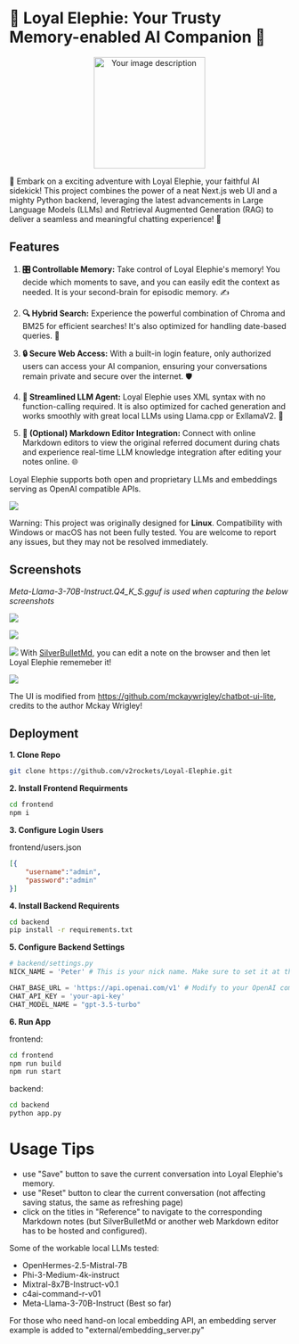 # 🐘 Loyal Elephie: Your Trusty Memory-enabled AI Companion 🧠
<p align="center">
  <img src=".public/image.png" alt="Your image description" width="200" style="display: block; margin: 0 auto;">
</p>
🚀 Embark on a exciting adventure with Loyal Elephie, your faithful AI sidekick! This project combines the power of a neat Next.js web UI and a mighty Python backend, leveraging the latest advancements in Large Language Models (LLMs) and Retrieval Augmented Generation (RAG) to deliver a seamless and meaningful chatting experience! 🎉

## Features

1. **🎛️ Controllable Memory:** Take control of Loyal Elephie's memory! You decide which moments to save, and you can easily edit the context as needed. It is your second-brain for episodic memory. ✍️

2. **🔍 Hybrid Search:** Experience the powerful combination of Chroma and BM25 for efficient searches! It's also optimized for handling date-based queries. 📅

3. **🔒 Secure Web Access:** With a built-in login feature, only authorized users can access your AI companion, ensuring your conversations remain private and secure over the internet. 🛡️

4. **🤖 Streamlined LLM Agent:** Loyal Elephie uses XML syntax with no function-calling required. It is also optimized for cached generation and works smoothly with great local LLMs using Llama.cpp or ExllamaV2. 💬

5. **📝 (Optional) Markdown Editor Integration:** Connect with online Markdown editors to view the original referred document during chats and experience real-time LLM knowledge integration after editing your notes online. 🌐

Loyal Elephie supports both open and proprietary LLMs and embeddings serving as OpenAI compatible APIs. 

![](.public/architecture.png)

Warning: This project was originally designed for **Linux**. Compatibility with Windows or macOS has not been fully tested. You are welcome to report any issues, but they may not be resolved immediately.

## Screenshots 
*Meta-Llama-3-70B-Instruct.Q4_K_S.gguf is used when capturing the below screenshots*

![](.public/screenshot1.png)

![](.public/screenshot2.png)


![](.public/screenshot4.png)
With [SilverBulletMd](https://github.com/silverbulletmd/silverbullet), you can edit a note on the browser and then let Loyal Elephie rememeber it!

![](.public/screenshot3.png)

The UI is modified from https://github.com/mckaywrigley/chatbot-ui-lite, credits to the author Mckay Wrigley!

## Deployment

**1. Clone Repo**

```bash
git clone https://github.com/v2rockets/Loyal-Elephie.git
```

**2. Install Frontend Requirments**

```bash
cd frontend
npm i
```

**3. Configure Login Users**

frontend/users.json
```json
[{
    "username":"admin",
    "password":"admin"
}]
```

**4. Install Backend Requirents**

```bash
cd backend
pip install -r requirements.txt
```

**5. Configure Backend Settings**

```python
# backend/settings.py
NICK_NAME = 'Peter' # This is your nick name. Make sure to set it at the beginning and don't change so that LLM will not get confused.

CHAT_BASE_URL = 'https://api.openai.com/v1' # Modify to your OpenAI compatible API url
CHAT_API_KEY = 'your-api-key'
CHAT_MODEL_NAME = "gpt-3.5-turbo"
```

**6. Run App**

frontend:
```bash
cd frontend
npm run build
npm run start
```
backend:
```bash
cd backend
python app.py
```

# Usage Tips
* use "Save" button to save the current conversation into Loyal Elephie's memory.
* use "Reset" button to clear the current conversation (not affecting saving status, the same as refreshing page)
* click on the titles in "Reference" to navigate to the corresponding Markdown notes (but SilverBulletMd or another web Markdown editor has to be hosted and configured).

Some of the workable local LLMs tested:
* OpenHermes-2.5-Mistral-7B
* Phi-3-Medium-4k-instruct
* Mixtral-8x7B-Instruct-v0.1
* c4ai-command-r-v01
* Meta-Llama-3-70B-Instruct (Best so far) 

For those who need hand-on local embedding API, an embedding server example is added to "external/embedding_server.py"

